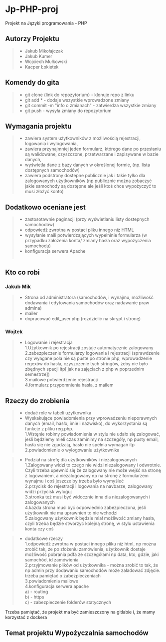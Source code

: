 # Jp-PHP-proj
Projekt na Języki programowania - PHP
## Autorzy Projektu
> - Jakub Mikołajczak
> - Jakub Kumer
> - Wojciech Mułkowski
> - Kacper Łokietek
## Komendy do gita
> - git clone {link do repozytorium} - klonuje repo z linku
> - git add *  - dodaje wszystkie wprowadzone zmiany
> - git commit -m "info o zmianach" - zatwierdza wszystkie zmiany
> - git push - wysyła zmiany do repozytorium
## Wymagania projektu
> - zawiera system użytkowników z możliwością rejestracji, logowania i wylogowania,
> - zawiera przynajmniej jeden formularz, którego dane po przesłaniu są walidowane, czyszczone, przetwarzane i zapisywane w bazie danych,
> - wyświetla dane z bazy danych w określonej formie, (np. lista dostępnych samochodów)
> - zawiera podstrony dostepne publicznie jak i takie tylko dla zalogowanych użytkowników (np publicznie można zobaczyć jakie samochody są dostępne ale jeśli ktoś chce wypożyczyć to musi złożyć konto)
## Dodatkowo oceniane jest
> - zastosotawnie paginacji (przy wyświetlaniu listy dostepnych samochodów)
> - odpowiedź zwrotna w postaci pliku innego niż HTML
> - wysyłanie maili potwierdzających wypełninie formularza (w przypadku założenia konta/ zmiany hasła oraz wypożyczenia samochodu)
> - konfiguracja serwera Apache
<br><br>
## Kto co robi
### Jakub Mik
> - Strona od administratora (samochodów, i wynajmu, możliwość dodawania i edytowania samochodów oraz nadawanie praw admina)
> - mailer
> - dopracować edit_user.php (rozdzielić na skrypt i stronę)
### Wojtek
> - Logowanie i rejestracja<br>
    1.Użytkownik po rejestracji zostaje automatycznie zalogowany <br>
    2.zabezpieczenie formularzy logowania i rejestracji (sprawdzenie czy wyagane pola nie są puste po stronie php, wprowadzenie regexów do hasła, czyszczenie tych stringów, żeby nie było zbędnych spacji itp[ jak na zajęciach z php w poprzednim semestrze]) <br>
    3.mailowe potwierdzenie rejestracji <br>
    4.formularz przypomnienia hasła, z mailem <br>
## Rzeczy do zrobienia
> - dodać role w tabeli użytkownika
> - Wyskakujące powiadomienia przy wprowadzeniu nieporawnych danych (email, hasło, imie i nazwisko), do wykorzystania są funkcje z pliku reg.php. <br> 
    1.Wstęnie robimy powiadomienia w stylu nie udało się zalogować, jeśli będziemy mieli czas zaminimy na szczegóły, np pusty email, hasła się nie zgadzają, hasło nie spełnia wymagań itp <br>
    2.powiadomienie o wylogowaniu użytkownika <br>


> - Podział na strefę dla użytkowników i niezalogowanych <br>
    1.Zalogowany widzi to czego nie widzi niezalogowany i odwrotnie. Czyli trzeba upewnić się że zalogowany nie może wejść na stronę z logowaniem, a niezalogowany np na stronę z formularzem wynajmu i coś jeszcze by trzeba było wymyśleć <br>
    2.przycisk do rejestracji i logowania na navbarze, zalogowany widzi przycisk wyloguj <br>
    3.stronka też musi być widocznie inna dla niezalogowanych i zalogowanych <br>
    4.każda strona musi być odpowiednio zabezpieczona, jeśli użytkownik nie ma uprawnień to nie wchodzi <br>
    5.zalogowany użytkownik będzie miał możliwość zmiany hasła, czyli trzeba będzie stworzyć kolejną stronę, w stylu ustawienia konta czy coś <br>


> - dodatkowe rzeczy<br>
    1.odpowiedź zwrotna w postaci innego pliku niż html, np można zrobić tak, że po złożeniu zamówienia, użytkownik dostaje możliwość pobrania pdfa ze szczegółami np data, kto, gdzie, jaki samochód, id zamówienia <br>
    2.przyjmowanie plików od użytkownika - można zrobić to tak, że np admin przy dodawaniu samochodów może załadować zdjęcie. trzeba pamiętać o zabezpieczeniach <br>
    3.powiadomienia mailowe <br>
    4.konfiguracja serwera apache <br>
        a) - routing <br>
        b) - https<br>
        c) - zabezpieczenie folderów statycznych <br>



Trzeba pamiętać, że projekt ma być zamieszczony na gitlabie i, że mamy korzystać z dockera
## Temat projektu **Wypożyczalnia samochodów**
